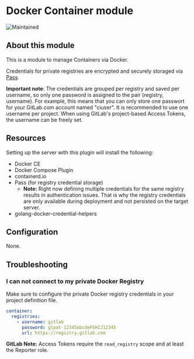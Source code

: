 # Docker Container module

![Maintained](https://img.shields.io/badge/status-maintained-green)

## About this module

This is a module to manage Containers via Docker.

Credentials for private registries are encrypted and securely storaged via [Pass](https://www.passwordstore.org/).

**Important note**: The credentials are grouped per registry and saved per username, so only one password is assigned to the pair (registry, username).
For example, this means that you can only store one passwort for your GitLab.com account named "ciuser".
It is recommended to use one username per project. When using GitLab's project-based Access Tokens, the username can be freely set.

## Resources

Setting up the server with this plugin will install the following:

* Docker CE
* Docker Compose Plugin
* containerd.io
* Pass (for registry credential storage)
  * **Note:** Right now defining multiple credentials for the same registry results in authentication issues. That is why the registry credentials are only available during deployment and not persisted on the target server.
* golang-docker-credential-helpers

## Configuration

None.

## Troubleshooting

### I can not connect to my private Docker Registry

Make sure to configure the private Docker registry credentials in your project definition file.

```yaml
container:
  registries:
    - username: gitlab
      password: glpat-12345abcdeFGHIJ12345
      url: https://registry.gitlab.com
```

**GitLab Note:** Access Tokens require the `read_registry` scope and at least the Reporter role.
